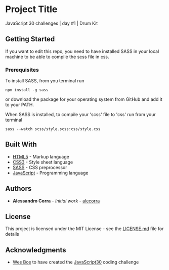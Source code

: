# Project Title

JavaScript 30 challenges | day #1 | Drum Kit

## Getting Started

If you want to edit this repo, you need to have installed SASS in your local machine to be able to compile the scss file in css.

### Prerequisites

To install SASS, from you terminal run

```
npm install -g sass
```

or download the package for your operating system from GitHub and add it to your PATH.

When SASS is installed, to compile your 'scss' file to 'css' run from your terminal

```
sass --watch scss/style.scss:css/style.css
```

## Built With

* [HTML5](https://developer.mozilla.org/en-US/docs/Web/Guide/HTML/HTML5) - Markup language
* [CSS3](https://www.w3schools.com/css/) - Style sheet language
* [SASS](https://sass-lang.com/) - CSS preprocessor
* [JavaScript](https://www.javascript.com/) - Programming language

## Authors

* **Alessandro Corra** - *Initial work* - [alecorra](https://github.com/alecorra)

## License

This project is licensed under the MIT License - see the [LICENSE.md](LICENSE.md) file for details

## Acknowledgments

* [Wes Bos](https://twitter.com/wesbos) to have created the [JavaScript30](https://javascript30.com/) coding challenge
